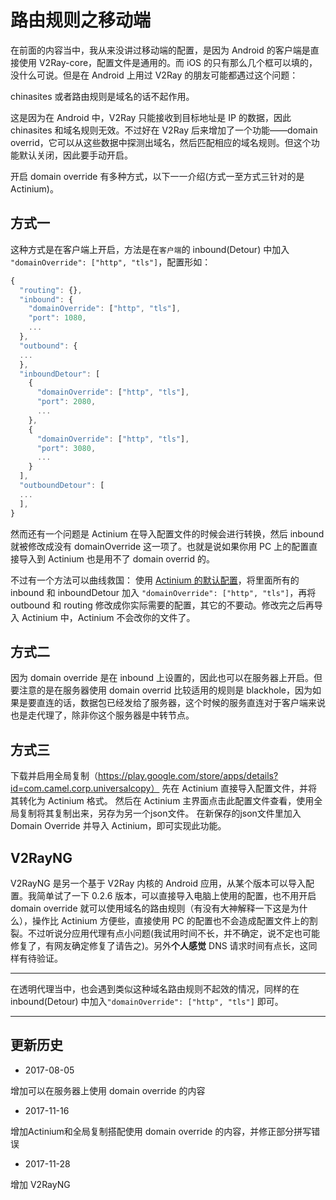 # 路由规则之移动端

在前面的内容当中，我从来没讲过移动端的配置，是因为 Android 的客户端是直接使用 V2Ray-core，配置文件是通用的。而 iOS 的只有那么几个框可以填的，没什么可说。但是在 Android 上用过 V2Ray 的朋友可能都遇过这个问题：

chinasites 或者路由规则是域名的话不起作用。

这是因为在 Android 中，V2Ray 只能接收到目标地址是 IP 的数据，因此 chinasites 和域名规则无效。不过好在 V2Ray 后来增加了一个功能——domain overrid，它可以从这些数据中探测出域名，然后匹配相应的域名规则。但这个功能默认关闭，因此要手动开启。

开启 domain override 有多种方式，以下一一介绍(方式一至方式三针对的是 Actinium)。

## 方式一

这种方式是在客户端上开启，方法是在`客户端`的 inbound(Detour) 中加入 `"domainOverride": ["http", "tls"]`，配置形如：
```javascript
{
  "routing": {},
  "inbound": {
    "domainOverride": ["http", "tls"],
    "port": 1080,
    ...
  },
  "outbound": {
  ...
  },
  "inboundDetour": [
    {
      "domainOverride": ["http", "tls"],
      "port": 2080,
      ...
    },
    {
      "domainOverride": ["http", "tls"],
      "port": 3080,
      ...
    }
  ],
  "outboundDetour": [
  ...
  ],
}

```

然而还有一个问题是 Actinium 在导入配置文件的时候会进行转换，然后 inbound 就被修改成没有 domainOverride 这一项了。也就是说如果你用 PC 上的配置直接导入到 Actinium 也是用不了 domain overrid 的。

不过有一个方法可以曲线救国：
 使用 [Actinium 的默认配置](https://raw.githubusercontent.com/V2Ray-Android/Actinium/master/app/src/main/assets/conf_default.json)，将里面所有的 inbound 和 inboundDetour 加入 `"domainOverride": ["http", "tls"]`，再将 outbound 和 routing 修改成你实际需要的配置，其它的不要动。修改完之后再导入 Actinium 中，Actinium 不会改你的文件了。

## 方式二

因为 domain override 是在 inbound 上设置的，因此也可以在服务器上开启。但要注意的是在服务器使用 domain overrid 比较适用的规则是 blackhole，因为如果是要直连的话，数据包已经发给了服务器，这个时候的服务直连对于客户端来说也是走代理了，除非你这个服务器是中转节点。

## 方式三

下载并启用全局复制（https://play.google.com/store/apps/details?id=com.camel.corp.universalcopy）
先在 Actinium 直接导入配置文件，并将其转化为 Actinium 格式。
然后在 Actinium 主界面点击此配置文件查看，使用全局复制将其复制出来，另存为另一个json文件。
在新保存的json文件里加入 Domain Override 并导入 Actinium，即可实现此功能。

## V2RayNG

V2RayNG 是另一个基于 V2Ray 内核的 Android 应用，从某个版本可以导入配置。我简单试了一下 0.2.6 版本，可以直接导入电脑上使用的配置，也不用开启 domain override 就可以使用域名的路由规则（有没有大神解释一下这是为什么），操作比 Actinium 方便些，直接使用 PC 的配置也不会造成配置文件上的割裂。不过听说分应用代理有点小问题(我试用时间不长，并不确定，说不定也可能修复了，有网友确定修复了请告之)。另外**个人感觉** DNS 请求时间有点长，这同样有待验证。

--------

在透明代理当中，也会遇到类似这种域名路由规则不起效的情况，同样的在 inbound(Detour) 中加入`"domainOverride": ["http", "tls"]` 即可。

--------
## 更新历史

- 2017-08-05

增加可以在服务器上使用 domain override 的内容

- 2017-11-16

增加Actinium和全局复制搭配使用 domain override 的内容，并修正部分拼写错误

- 2017-11-28

增加 V2RayNG
